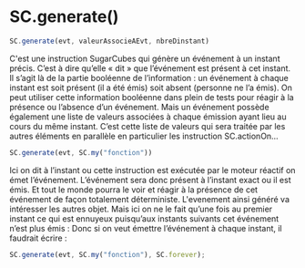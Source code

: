 # SC.generate()

```javascript 
SC.generate(evt, valeurAssocieAEvt, nbreDinstant)
```
C'est une instruction SugarCubes qui génère un événement à un instant précis. C’est à dire qu’elle « dit » que l’événement est présent à cet instant. Il s’agit là de la partie booléenne de l’information : un événement à chaque instant est soit présent (il a été émis) soit absent (personne ne l’a émis). On peut utiliser cette information booléenne dans plein de tests pour réagir à la présence ou l’absence d’un événement.
Mais un événement possède également une liste de valeurs associées à chaque émission ayant lieu au cours du même instant. C’est cette liste de valeurs qui sera traitée par les autres éléments en parallèle en particulier les instruction SC.actionOn…
```javascript 
SC.generate(evt, SC.my("fonction"))
```
Ici on dit à l’instant ou cette instruction est exécutée par le moteur réactif on émet l’événement. L’événement sera donc présent à l’instant exact ou il est émis. Et tout le monde pourra le voir et réagir à la présence de cet événement de façon totalement déterministe.
L'evenement ainsi généré va intéresser les autres objet. Mais ici on ne le fait qu’une fois au premier instant ce qui est ennuyeux puisqu’aux instants suivants cet événement n’est plus émis :
Donc si on veut émettre l’événement à chaque instant, il faudrait écrire :
```javascript 
SC.generate(evt, SC.my("fonction"), SC.forever);
```
